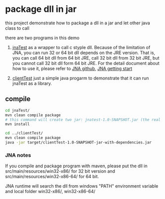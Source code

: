 # package dll in jar
this project demonstrate how to package a dll in a jar and let other java class to call

there are two programs in this demo

1. [jnaTest](jnaTest/src/main/java/com/localtest/jnatest/HelloJNA.java) as a wrapper to call c styple dll. Because of the limitation of JNA, you can run 32 or 64 bit dll depends on the JRE version. That is, you can call 64 bit dll from 64 bit JRE, call 32 bit dll from 32 bit JRE, but you cannot call 32 bit dll form 64 bit JRE. For the detail document about how to use it, please refer to [JNA github](https://github.com/java-native-access/jna), [JNA getting start](https://github.com/java-native-access/jna/blob/master/www/GettingStarted.md)

2. [clientTest](clientTest/src/main/java/Main.java) just a simple java progarm to demonstrate that it can run jnaTest as a library.

## compile

```bash
cd jnaTest/
mvn clean compile package 
# this command will create two jar: jnatest-1.0-SNAPSHOT.jar (the real library) and jnatest-1.0-SNAPSHOT-jar-with-dependencies.jar (for you to directly test the program)
mvn install

cd ../clientTest/
mvn clean compile package
java -jar target/clientTest-1.0-SNAPSHOT-jar-with-dependencies.jar
```

### JNA notes
If you compile and package program with maven, please put the dll in src/main/resources/win32-x86/ for 32 bit version and src/main/resources/win32-x86-64/ for 64 bit. 

JNA runtime will search the dll from windows "PATH" environment variable and local folder win32-x86/, win32-x86-64/